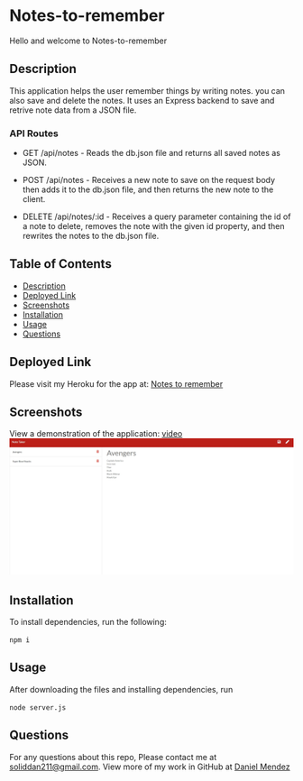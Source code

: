 # Notes-to-remember

Hello and welcome to Notes-to-remember

## Description

This application helps the user remember things by writing notes. you can also save and delete the notes. It uses an Express backend to save and retrive note data from a JSON file.


### API Routes

* GET /api/notes - Reads the db.json file and returns all saved notes as JSON.

* POST /api/notes - Receives a new note to save on the request body then adds it to the db.json file, and then returns the new note to the client.

* DELETE /api/notes/:id - Receives a query parameter containing the id of a note to delete, removes the note with the given id property, and then rewrites the notes to the db.json file.


## Table of Contents

* [Description](#description)
* [Deployed Link](#deployed-link)
* [Screenshots](#screenshots)
* [Installation](#installation)
* [Usage](#usage)
* [Questions](#questions)


## Deployed Link

Please visit my Heroku for the app at:  [Notes to remember]()


## Screenshots

View a demonstration of the application: [video](https://drive.google.com/file/d/14d_uskaSrLH1HjBIBS6yPgbl8re0DF-p/view)
![Notes to remember pic](/public/assets/images/Notes%20saved.jpg)



## Installation

To install dependencies, run the following:

`
npm i
`

## Usage

After downloading the files and installing dependencies, run 

`
node server.js
`

## Questions

For any questions about this repo, Please contact me at [soliddan211@gmail.com](mailto:soliddan211@gmail.com). View more of my work in GitHub at [Daniel Mendez](https://github.com/DanProgramsIt) 
